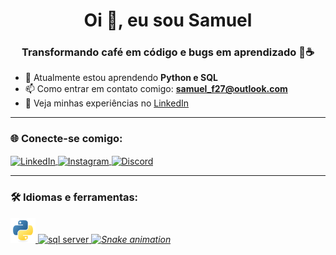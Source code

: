 <h1 align="center">Oi 👋, eu sou Samuel</h1>
<h3 align="center">Transformando café em código e bugs em aprendizado 🚀☕</h3>

- 🌱 Atualmente estou aprendendo **Python e SQL**
- 📫 Como entrar em contato comigo: **samuel_f27@outlook.com**
- 📄 Veja minhas experiências no [LinkedIn](https://www.linkedin.com/in/samuel-ferreira27/)

---

<h3 align="left">🌐 Conecte-se comigo:</h3>
<p align="left">
<a href="https://www.linkedin.com/in/samuel-ferreira27/" target="_blank">
  <img align="center" src="https://raw.githubusercontent.com/rahuldkjain/github-profile-readme-generator/master/src/images/icons/Social/linked-in-alt.svg" alt="LinkedIn" height="30" width="40"/>
</a>
<a href="https://instagram.com/samuuka_zs" target="_blank">
  <img align="center" src="https://raw.githubusercontent.com/rahuldkjain/github-profile-readme-generator/master/src/images/icons/Social/instagram.svg" alt="Instagram" height="30" width="40"/>
</a>
<a href="https://discord.com/users/samuuka_zs" target="_blank">
  <img align="center" src="https://raw.githubusercontent.com/rahuldkjain/github-profile-readme-generator/master/src/images/icons/Social/discord.svg" alt="Discord" height="30" width="40"/>
</a>
</p>

---

<h3 align="left">🛠️ Idiomas e ferramentas:</h3>
<p align="left">
  <a href="https://www.python.org" target="_blank" rel="noreferrer">
    <img src="https://raw.githubusercontent.com/devicons/devicon/master/icons/python/python-original.svg" alt="python" width="40" height="40"/>
  </a>
  <a href="https://www.microsoft.com/en-us/sql-server" target="_blank" rel="noreferrer">
    <img src="https://www.svgrepo.com/show/303229/microsoft-sql-server-logo.svg" alt="sql server" width="40" height="40"/>
  </a>
  <a href="https://www.w3.org/html/" target="_blank" rel="noreferrer">
    <i


<p align="center">
  <img src="https://raw.githubusercontent.com/samuelf27/samuelf27/output/snake.svg" alt="Snake animation" />
</p>
